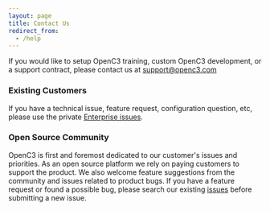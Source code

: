 ```yaml
---
layout: page
title: Contact Us
redirect_from:
  - /help
---
```


If you would like to setup OpenC3 training, custom OpenC3 development, or a support contract, please contact us at [support@openc3.com](mailto:support@openc3.com?subject=Support%20Inquiry)

### Existing Customers

If you have a technical issue, feature request, configuration question, etc, please use the private [Enterprise issues](https://github.com/OpenC3/openc3-enterprise/issues).

### Open Source Community

OpenC3 is first and foremost dedicated to our customer's issues and priorities. As an open source platform we rely on paying customers to support the product. We also welcome feature suggestions from the community and issues related to product bugs. If you have a feature request or found a possible bug, please search our existing [issues](https://github.com/OpenC3/openc3/issues) before submitting a new issue.
